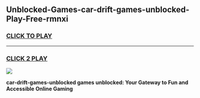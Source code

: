 
## Unblocked-Games-car-drift-games-unblocked-Play-Free-rmnxi
<h3>
<a href="https://premium76.site?title=car-drift-games-unblocked&ref=18A1">CLICK TO PLAY</a></h3>
<hr>

<h3>
<a href="https://premium76.site?title=car-drift-games-unblocked&ref=18A1">CLICK 2 PLAY</a>
  
</h3>

<a href="https://premium76.site?title=car-drift-games-unblocked&ref=18A1"><img src="https://clearcache.store/games.png"></a>


**car-drift-games-unblocked games unblocked: Your Gateway to Fun and Accessible Online Gaming**
